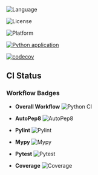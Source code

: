 ![Language](https://img.shields.io/badge/language-python-blue)

![License](https://img.shields.io/badge/license-BSD--2--Clause-green)

![Platform](https://img.shields.io/badge/platform-linux-lightgrey)

[![Python application](https://github.com/Team-UPF/CSC510_HW1/actions/workflows/python-app.yml/badge.svg)](https://github.com/Team-UPF/CSC510_HW1/actions/workflows/python-app.yml)

[![codecov](https://codecov.io/gh/Team-UPF/CSC510_HW1/graph/badge.svg?token=DTC62QRAI3)](https://codecov.io/gh/Team-UPF/CSC510_HW1)

## CI Status

### Workflow Badges

- **Overall Workflow**
  ![Python CI](https://github.com/Team-UPF/CSC510_HW1/actions/workflows/python-app.yml/badge.svg)

- **AutoPep8**
  ![AutoPep8](https://github.com/Team-UPF/CSC510_HW1/actions/workflows/python-app.yml/badge.svg?job=autopep8)

- **Pylint**
  ![Pylint](https://github.com/Team-UPF/CSC510_HW1/actions/workflows/python-app.yml/badge.svg?job=pylint)

- **Mypy**
  ![Mypy](https://github.com/Team-UPF/CSC510_HW1/actions/workflows/python-app.yml/badge.svg?job=mypy)

- **Pytest**
  ![Pytest](https://github.com/Team-UPF/CSC510_HW1/actions/workflows/python-app.yml/badge.svg?job=pytest)

- **Coverage**
  ![Coverage](https://img.shields.io/codecov/c/github/Team-UPF/CSC510_HW1)